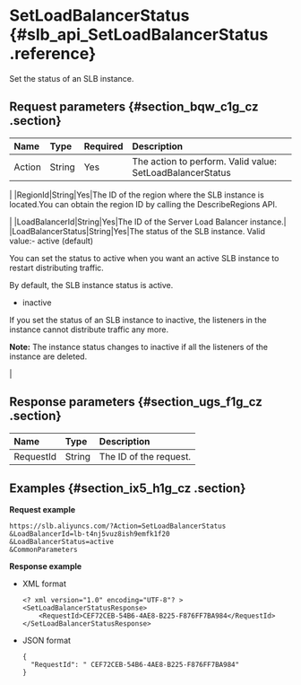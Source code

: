 # SetLoadBalancerStatus {#slb_api_SetLoadBalancerStatus .reference}

Set the status of an SLB instance.

## Request parameters {#section_bqw_c1g_cz .section}

|Name|Type|Required|Description|
|:---|:---|:-------|:----------|
|Action|String|Yes|The action to perform. Valid value: SetLoadBalancerStatus

|
|RegionId|String|Yes|The ID of the region where the SLB instance is located.You can obtain the region ID by calling the DescribeRegions API.

|
|LoadBalancerId|String|Yes|The ID of the Server Load Balancer instance.|
|LoadBalancerStatus|String|Yes|The status of the SLB instance. Valid value:-   active \(default\)

You can set the status to active when you want an active SLB instance to restart distributing traffic.

By default, the SLB instance status is active.

-   inactive

If you set the status of an SLB instance to inactive, the listeners in the instance cannot distribute traffic any more.


**Note:** The instance status changes to inactive if all the listeners of the instance are deleted.

|

## Response parameters {#section_ugs_f1g_cz .section}

|Name|Type|Description|
|:---|:---|:----------|
|RequestId|String|The ID of the request.|

## Examples {#section_ix5_h1g_cz .section}

**Request example**

``` {#public}
https://slb.aliyuncs.com/?Action=SetLoadBalancerStatus
&LoadBalancerId=lb-t4nj5vuz8ish9emfk1f20
&LoadBalancerStatus=active
&CommonParameters
```

**Response example**

-   XML format

    ```
    <? xml version="1.0" encoding="UTF-8"? >
    <SetLoadBalancerStatusResponse>
    	<RequestId>CEF72CEB-54B6-4AE8-B225-F876FF7BA984</RequestId>
    </SetLoadBalancerStatusResponse>
    ```

-   JSON format

    ```
    {
      "RequestId": " CEF72CEB-54B6-4AE8-B225-F876FF7BA984"
    }
    ```


